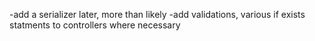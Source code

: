 -add a serializer later, more than likely
-add validations, various if exists statments to controllers where necessary

